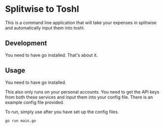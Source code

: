 # Splitwise to Toshl
This is a command line application that will take your expenses in splitwise and automatically input them into toshl.

## Development
You need to have go installed. That's about it.

## Usage
You need to have go installed.

This also only runs on your personal accounts. You need to get the API keys from both these services and input them into your config file. There is an example config file provided.

To run, simply use after you have set up the config files.
```sh
go run main.go
```

